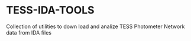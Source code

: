 # TESS-IDA-TOOLS
Collection of utilities to down load and analize TESS Photometer Network data from IDA files
